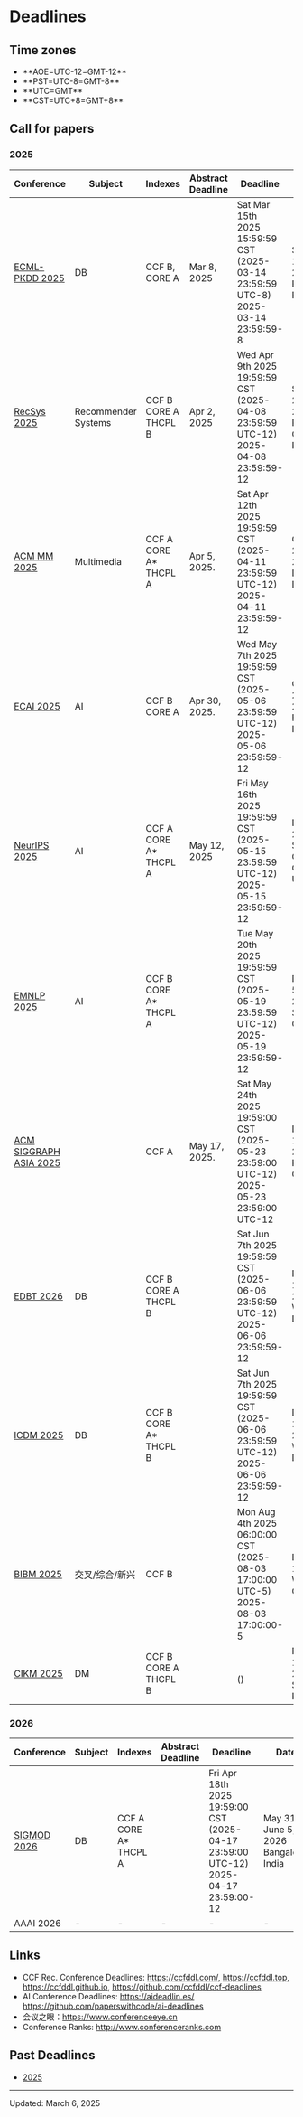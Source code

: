 # Deadlines

<script src="js/moment.js"></script>
<script src="js/moment-timezone-with-data.js"></script>
<!--
<script>
function getLocalTime(i) {
    if (typeof i !== "number") {
        return new Date();
    }
    var d = new Date();
    var len = d.getTime();
    var offset = d.getTimezoneOffset() * 60000;
    var utcTime = len + offset;
    return new Date(utcTime + 3600000 * i);
}
</script>
-->

## Time zones

- <script>document.write(moment().utcOffset(-12).format('MMMM Do YYYY, HH:mm:ss'));</script> **AOE=UTC-12=GMT-12**
- <script>document.write(moment().utcOffset(-8).format('MMMM Do YYYY, HH:mm:ss'));</script> **PST=UTC-8=GMT-8**
- <script>document.write(moment().utc().format('MMMM Do YYYY, HH:mm:ss'));</script> **UTC=GMT**
- <script>document.write(moment().utcOffset(8).format('MMMM Do YYYY, HH:mm:ss'));</script> **CST=UTC+8=GMT+8**

<!--
- **AOE=UTC-12=GMT-12** <script>var fiji=moment().tz('Pacific/Fiji');document.write(fiji.subtract(1, 'days').format('MMMM Do YYYY, HH:mm:ss'));</script>
- **PST=UTC-8=GMT-8** <script>var logangelas=moment().tz('America/Los_Angeles');document.write(logangelas.format('MMMM Do YYYY, HH:mm:ss'));</script>
- **UTC=GMT** <script>var london=moment().tz('Europe/London');document.write(london.format('MMMM Do YYYY, HH:mm:ss'));</script>
- **CST=UTC+8=GMT+8** <script>var shanghai=moment().tz('Asia/Shanghai');document.write(shanghai.format('MMMM Do YYYY, HH:mm:ss'));</script>
- AOE=UTC-12=GMT-12 <span>&nbsp;</span> <script>document.write(getLocalTime(-12).toString().split("GMT")[0].toString());</script>
- PST=UTC-8=GMT-8 <span>&nbsp;&nbsp;&nbsp;</span> <script>document.write(getLocalTime(-8).toString().split("GMT")[0].toString());</script>
- UTC=GMT <span>&nbsp;&nbsp;&nbsp;</span> <script>document.write(getLocalTime(0).toString().split("GMT")[0].toString());</script>
- CST=UTC+8=GMT-8 <span>&nbsp;</span> <script>document.write(getLocalTime(8).toString().split("GMT")[0].toString());</script>
-->

## Call for papers

### 2025

| Conference| Subject| Indexes| Abstract Deadline | Deadline | Date| Place| Comments |
| - | - | - | - | - | - | - | - |
| [ECML-PKDD 2025](http://www.vldb.org/2025/) | DB | CCF B, CORE A | Mar 8, 2025 | Sat Mar 15th 2025 15:59:59 CST  <br/> (2025-03-14 23:59:59 UTC-8)  <br/> <span class="deadline">2025-03-14 23:59:59-8</span> | September 15-19, 2025 Porto, Portugal |  |
| [RecSys 2025](https://recsys.acm.org/recsys25) | Recommender Systems | CCF B CORE A THCPL B| Apr 2, 2025 |  Wed Apr 9th 2025 19:59:59 CST  <br/> (2025-04-08 23:59:59 UTC-12)  <br/> <span class="deadline">2025-04-08 23:59:59-12</span> | September 22-26, 2025 Prague, Czech Republic | |
| [ACM MM 2025](https://2025.acmmm.org/) | Multimedia | CCF A CORE A* THCPL A | Apr 5, 2025. |  Sat Apr 12th 2025 19:59:59 CST <br/> (2025-04-11 23:59:59 UTC-12)  <br/> <span class="deadline">2025-04-11 23:59:59-12</span> | October 27-31, 2025 Dublin, Ireland | Acc. Rate: 24.6%(902/3669 23')  |
| [ECAI 2025](https://ecai2025.org/deadlines/) | AI | CCF B CORE A | Apr 30, 2025.  |  Wed May 7th 2025 19:59:59 CST <br/> (2025-05-06 23:59:59 UTC-12)  <br/> <span class="deadline">2025-05-06 23:59:59-12</span> | October 25-30, 2025 Bologna, ITALY | Acc. Rate: 23.3%(547/2344 24')  |
| [NeurIPS 2025](https://neurips.cc/Conferences/2025) | AI | CCF A CORE A* THCPL A | May 12, 2025  |  Fri May 16th 2025 19:59:59 CST <br/> (2025-05-15 23:59:59 UTC-12)  <br/> <span class="deadline">2025-05-15 23:59:59-12</span> | December 2-7, 2025 San Diego Convention Center, USA | Acc. Rate: 25.8%(4043/15671 24')  |
| [EMNLP 2025](https://2025.emnlp.org/) | AI | CCF B CORE A* THCPL A |   |  Tue May 20th 2025 19:59:59 CST <br/> (2025-05-19 23:59:59 UTC-12)  <br/> <span class="deadline">2025-05-19 23:59:59-12</span> | November 5 - 9, 2025 Suzhou, China | Acc. Rate: 21.3%(1047/4909 23')  |
| [ACM SIGGRAPH ASIA 2025](https://asia.siggraph.org/2025/) | | CCF A | May 17, 2025.  |  Sat May 24th 2025 19:59:00 CST <br/> (2025-05-23 23:59:00 UTC-12)  <br/> <span class="deadline">2025-05-23 23:59:00 UTC-12</span> | December 15-18, 2025 Hong Kong, China |  |
| [EDBT 2026](https://edbticdt2026.github.io/) | DB | CCF B CORE A THCPL B |   |  Sat Jun 7th 2025 19:59:59 CST <br/> (2025-06-06 23:59:59 UTC-12)  <br/> <span class="deadline">2025-06-06 23:59:59-12</span> | November 12-15, 2025 Washington DC, USA | Acc. Rate: 21.6%(200/926 23') |
| [ICDM 2025](https://www3.cs.stonybrook.edu/~icdm2025/cfp.html) | DB | CCF B CORE A* THCPL B |  |  Sat Jun 7th 2025 19:59:59 CST <br/> (2025-06-06 23:59:59 UTC-12)  <br/> <span class="deadline">2025-06-06 23:59:59-12</span> | November 12-15, 2025 Washington DC, USA | Acc. Rate: 21.6%(200/926 23')  |
| [BIBM 2025](https://ieeebibm.org/BIBM2025/) | 交叉/综合/新兴 | CCF B |  |  Mon Aug 4th 2025 06:00:00 CST <br/> (2025-08-03 17:00:00 UTC-5)  <br/> <span class="deadline">2025-08-03 17:00:00-5</span> |Dec 15-18, 2025 Wuhan, China |  |
| [CIKM 2025](https://cikm2025.org/) | DM | CCF B CORE A THCPL B |  |   <br/> ()  <br/> <span class="deadline"></span> |November 10-14, 2025 Coex, Seoul, Korea |  |

### 2026

| Conference| Subject| Indexes| Abstract Deadline | Deadline | Date| Place| Comments |
| - | - | - | - | - | - | - | - |
| [SIGMOD 2026](https://2026.sigmod.org/) | DB | CCF A CORE A* THCPL A |   |  Fri Apr 18th 2025 19:59:00 CST <br/> (2025-04-17 23:59:00 UTC-12)  <br/> <span class="deadline">2025-04-17 23:59:00-12</span> | May 31-June 5, 2026 Bangalore, India | Acc. Rate: 27.7%(213/768 24')  |
| AAAI 2026 | - | - | - | - | - | - | - |

<script>
function setDeadline() {
    var elements = document.getElementsByClassName("deadline");
    for(var i=0;i<elements.length;i++) {
        var element=elements[i];
        element.setAttribute("style", "color: red;");
        var duration = moment.duration(moment(element.textContent).diff(moment()));
        element.textContent="";
        if(duration.years()>0)
            element.textContent+=duration.years()+'years ';
        if(duration.months()>0)
            element.textContent+=duration.months()+'months ';
        if(duration.days()>0)
            element.textContent+=duration.days()+'days ';
        element.textContent+=duration.hours()+"h" + duration.minutes()+"m" + duration.seconds() + "s left";
    }
    //myspan.innerHTML="hello world";
}
setDeadline();
//setInterval(setDeadline, 3000);
</script>

## Links

- CCF Rec. Conference Deadlines: <https://ccfddl.com/>, <https://ccfddl.top>, <https://ccfddl.github.io>, <https://github.com/ccfddl/ccf-deadlines>
- AI Conference Deadlines: <https://aideadlin.es/> <https://github.com/paperswithcode/ai-deadlines>
- 会议之眼：<https://www.conferenceeye.cn>
- Conference Ranks: <http://www.conferenceranks.com>

## Past Deadlines

- [2025](deadlines/deadlines2025.html)


---
Updated: March 6, 2025
